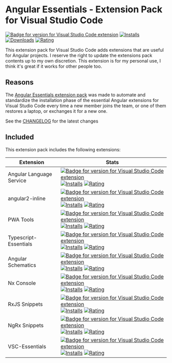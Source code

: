 # Angular Essentials - Extension Pack for Visual Studio Code

[![Badge for version for Visual Studio Code extension](https://flat.badgen.net/vs-marketplace/v/Gydunhn.angular-essentials?color=blue)](https://marketplace.visualstudio.com/items?itemName=Gydunhn.angular-essentials) [![Installs](https://flat.badgen.net/vs-marketplace/i/Gydunhn.angular-essentials?color=blue)](https://marketplace.visualstudio.com/items?itemName=Gydunhn.angular-essentials) [![Downloads](https://flat.badgen.net/vs-marketplace/d/Gydunhn.angular-essentials?color=blue)](https://marketplace.visualstudio.com/items?itemName=Gydunhn.angular-essentials) [![Rating](https://flat.badgen.net/vs-marketplace/rating/Gydunhn.angular-essentials?color=blue)](https://marketplace.visualstudio.com/items?itemName=Gydunhn.angular-essentials)

This extension pack for Visual Studio Code adds extensions that are useful for Angular projects. I reserve the right to update the extensions pack contents up to my own discretion. This extension is for my personal use, I think it's great if it works for other people too.

## Reasons

The [Angular Essentials extension pack] was made to automate and standardize the installation phase of the essential Angular extensions for Visual Studio Code every time a new member joins the team, or one of them restores a laptop, or exchanges it for a new one.

See the [CHANGELOG](CHANGELOG.md) for the latest changes

## Included

This extension pack includes the following extensions:

| Extension                | Stats                                                                                                                                                                                                                                                                                                                                                                                                                                                                                                                                                                                                          |
| ------------------------ | -------------------------------------------------------------------------------------------------------------------------------------------------------------------------------------------------------------------------------------------------------------------------------------------------------------------------------------------------------------------------------------------------------------------------------------------------------------------------------------------------------------------------------------------------------------------------------------------------------------- |
| Angular Language Service | [![Badge for version for Visual Studio Code extension](https://flat.badgen.net/vs-marketplace/v/Angular.ng-template?color=blue)](https://marketplace.visualstudio.com/items?itemName=Angular.ng-template) [![Installs](https://flat.badgen.net/vs-marketplace/i/Angular.ng-template?color=blue)](https://marketplace.visualstudio.com/items?itemName=Angular.ng-template) [![Rating](https://flat.badgen.net/vs-marketplace/rating/Angular.ng-template?color=blue)](https://marketplace.visualstudio.com/items?itemName=Angular.ng-template)                                                                   |
| angular2-inline          | [![Badge for version for Visual Studio Code extension](https://flat.badgen.net/vs-marketplace/v/natewallace.angular2-inline?color=blue)](https://marketplace.visualstudio.com/items?itemName=natewallace.angular2-inline) [![Installs](https://flat.badgen.net/vs-marketplace/i/natewallace.angular2-inline?color=blue)](https://marketplace.visualstudio.com/items?itemName=natewallace.angular2-inline) [![Rating](https://flat.badgen.net/vs-marketplace/rating/natewallace.angular2-inline?color=blue)](https://marketplace.visualstudio.com/items?itemName=natewallace.angular2-inline)                   |
| PWA Tools                | [![Badge for version for Visual Studio Code extension](https://flat.badgen.net/vs-marketplace/v/johnpapa.pwa-tools?color=blue)](https://marketplace.visualstudio.com/items?itemName=johnpapa.pwa-tools) [![Installs](https://flat.badgen.net/vs-marketplace/i/johnpapa.pwa-tools?color=blue)](https://marketplace.visualstudio.com/items?itemName=johnpapa.pwa-tools) [![Rating](https://flat.badgen.net/vs-marketplace/rating/johnpapa.pwa-tools?color=blue)](https://marketplace.visualstudio.com/items?itemName=johnpapa.pwa-tools)                                                                         |
| Typescript-Essentials    | [![Badge for version for Visual Studio Code extension](https://flat.badgen.net/vs-marketplace/v/Gydunhn.typescript-essentials?color=blue)](https://marketplace.visualstudio.com/items?itemName=Gydunhn.typescript-essentials) [![Installs](https://flat.badgen.net/vs-marketplace/i/Gydunhn.typescript-essentials?color=blue)](https://marketplace.visualstudio.com/items?itemName=Gydunhn.typescript-essentials) [![Rating](https://flat.badgen.net/vs-marketplace/rating/Gydunhn.typescript-essentials?color=blue)](https://marketplace.visualstudio.com/items?itemName=Gydunhn.typescript-essentials)       |
| Angular Schematics       | [![Badge for version for Visual Studio Code extension](https://flat.badgen.net/vs-marketplace/v/cyrilletuzi.angular-schematics?color=blue)](https://marketplace.visualstudio.com/items?itemName=cyrilletuzi.angular-schematics) [![Installs](https://flat.badgen.net/vs-marketplace/i/cyrilletuzi.angular-schematics?color=blue)](https://marketplace.visualstudio.com/items?itemName=cyrilletuzi.angular-schematics) [![Rating](https://flat.badgen.net/vs-marketplace/rating/cyrilletuzi.angular-schematics?color=blue)](https://marketplace.visualstudio.com/items?itemName=cyrilletuzi.angular-schematics) |
| Nx Console               | [![Badge for version for Visual Studio Code extension](https://flat.badgen.net/vs-marketplace/v/nrwl.angular-console?color=blue)](https://marketplace.visualstudio.com/items?itemName=nrwl.angular-console) [![Installs](https://flat.badgen.net/vs-marketplace/i/nrwl.angular-console?color=blue)](https://marketplace.visualstudio.com/items?itemName=nrwl.angular-console) [![Rating](https://flat.badgen.net/vs-marketplace/rating/nrwl.angular-console?color=blue)](https://marketplace.visualstudio.com/items?itemName=nrwl.angular-console)                                                             |
| RxJS Snippets            | [![Badge for version for Visual Studio Code extension](https://flat.badgen.net/vs-marketplace/v/pkosta2006.rxjs-snippets?color=blue)](https://marketplace.visualstudio.com/items?itemName=pkosta2006.rxjs-snippets) [![Installs](https://flat.badgen.net/vs-marketplace/i/pkosta2006.rxjs-snippets?color=blue)](https://marketplace.visualstudio.com/items?itemName=pkosta2006.rxjs-snippets) [![Rating](https://flat.badgen.net/vs-marketplace/rating/pkosta2006.rxjs-snippets?color=blue)](https://marketplace.visualstudio.com/items?itemName=pkosta2006.rxjs-snippets)                                     |
| NgRx Snippets            | [![Badge for version for Visual Studio Code extension](https://flat.badgen.net/vs-marketplace/v/hardikpthv.NgRxSnippets?color=blue)](https://marketplace.visualstudio.com/items?itemName=hardikpthv.NgRxSnippets) [![Installs](https://flat.badgen.net/vs-marketplace/i/hardikpthv.NgRxSnippets?color=blue)](https://marketplace.visualstudio.com/items?itemName=hardikpthv.NgRxSnippets) [![Rating](https://flat.badgen.net/vs-marketplace/rating/hardikpthv.NgRxSnippets?color=blue)](https://marketplace.visualstudio.com/items?itemName=hardikpthv.NgRxSnippets)                                           |
| VSC-Essentials           | [![Badge for version for Visual Studio Code extension](https://flat.badgen.net/vs-marketplace/v/Gydunhn.vsc-essentials?color=blue)](https://marketplace.visualstudio.com/items?itemName=Gydunhn.vsc-essentials) [![Installs](https://flat.badgen.net/vs-marketplace/i/Gydunhn.vsc-essentials?color=blue)](https://marketplace.visualstudio.com/items?itemName=Gydunhn.vsc-essentials) [![Rating](https://flat.badgen.net/vs-marketplace/rating/Gydunhn.vsc-essentials?color=blue)](https://marketplace.visualstudio.com/items?itemName=Gydunhn.vsc-essentials)                                                 |

[Angular Essentials extension pack]: https://marketplace.visualstudio.com/items?itemName=Gydunhn.angular-essentials
